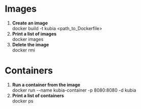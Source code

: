 # Images  
1. **Create an image**  
docker build -t kubia <path_to_Dockerfile>
2. **Print a list of images**  
docker images           
3. **Delete the image**  
docker rmi <image name>  
# Containers  
1. **Run a container from the image**  
docker run --name kubia-container -p 8080:8080 -d kubia  
2. **Print a list of containers**  
docker ps  

